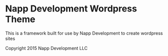 # Napp Development Wordpress Theme

This is a framework built for use by Napp Development to create wordpress sites

Copyright 2015 Napp Development LLC